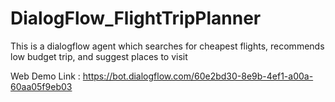 # DialogFlow_FlightTripPlanner
This is a dialogflow agent which searches for cheapest flights, recommends low budget trip, and suggest places to visit

Web Demo Link : https://bot.dialogflow.com/60e2bd30-8e9b-4ef1-a00a-60aa05f9eb03
